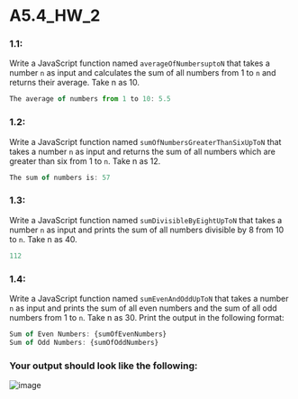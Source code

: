 # A5.4_HW_2

### 1.1:

Write a JavaScript function named `averageOfNumbersuptoN` that takes a number `n` as input and calculates the sum of all numbers from 1 to `n` and returns their average. Take n as 10.

```jsx
The average of numbers from 1 to 10: 5.5
```

### 1.2:

Write a JavaScript function named `sumOfNumbersGreaterThanSixUpToN` that takes a number `n` as input and returns the sum of all numbers which are greater than six from 1 to `n`. Take n as 12.

```jsx
The sum of numbers is: 57
```

### 1.3:

Write a JavaScript function named `sumDivisibleByEightUpToN` that takes a number `n` as input and prints the sum of all numbers divisible by 8 from 10 to `n`. Take n as 40.

```jsx
112
```

### 1.4:

Write a JavaScript function named `sumEvenAndOddUpToN` that takes a number `n` as input and prints the sum of all even numbers and the sum of all odd numbers from 1 to `n`. Take n as 30. Print the output in the following format: 

```jsx
Sum of Even Numbers: {sumOfEvenNumbers}
Sum of Odd Numbers: {sumOfOddNumbers}
```

### Your output should look like the following:
![image](https://github.com/user-attachments/assets/cc9c7c8c-1d3e-4b72-8a52-d6b684ea686f)

